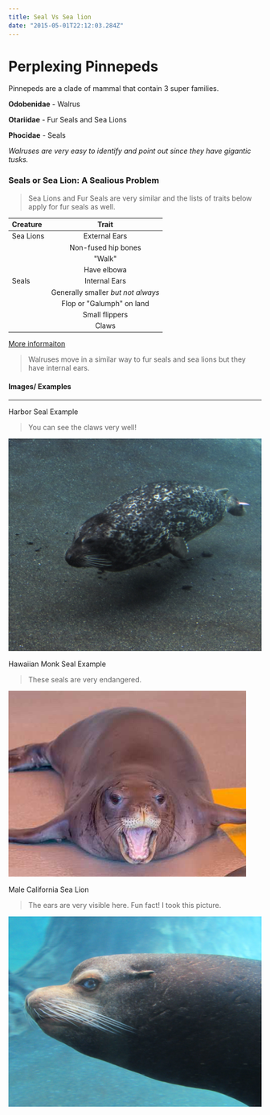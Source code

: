 ```yaml
---
title: Seal Vs Sea lion
date: "2015-05-01T22:12:03.284Z"
---
```


# Perplexing Pinnepeds

Pinnepeds are a clade of mammal that contain 3 super families.

**Odobenidae** - Walrus

**Otariidae** - Fur Seals and Sea Lions

**Phocidae** - Seals

*Walruses are very easy to identify and point out since they have gigantic tusks.*

### Seals or Sea Lion: A Sealious Problem

> Sea Lions and Fur Seals are very similar and the lists of traits below apply for fur seals as well.

| Creature | Trait                                  | 
| :----- | :-----------------------------------------:| 
| Sea Lions     | External Ears| 
|       | Non-fused hip bones |  
|       | "Walk" |
|       | Have elbowa |   
| Seals      | Internal Ears |  
|     | Generally smaller *but not always*|  
|  | Flop or "Galumph" on land |  
|       | Small flippers |  
|      | Claws |  

[More informaiton ](https://oceanservice.noaa.gov/facts/seal-sealion.html)

> Walruses move in a similar way to fur seals and sea lions but they have internal ears.

#### Images/ Examples
<hr></hr>

Harbor Seal Example 
> You can see the claws very well!
> 
![Full body of seal](./seal_fullbody.JPG)



Hawaiian Monk Seal Example
> These seals are very endangered.
> 
![seal body on the ground](./seal_bodyontheground.jpg)



Male California Sea Lion
> The ears are very visible here.
> Fun fact! I took this picture.
> 
![male sea lion ears](./sealion_ears.JPG)




